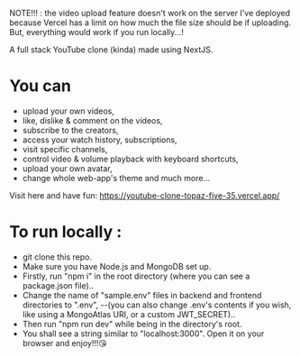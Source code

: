 NOTE!!! : the video upload feature doesn't work on the server I've deployed because Vercel has a limit on how much the file size should be if uploading.
But, everything would work if you run locally...!

A full stack YouTube clone (kinda) made using NextJS.

# You can

- upload your own videos,
- like, dislike & comment on the videos,
- subscribe to the creators,
- access your watch history, subscriptions,
- visit specific channels,
- control video & volume playback with keyboard shortcuts,
- upload your own avatar,
- change whole web-app's theme
  and much more...

Visit here and have fun: https://youtube-clone-topaz-five-35.vercel.app/

# To run locally :

- git clone this repo.
- Make sure you have Node.js and MongoDB set up.
- Firstly, run "npm i" in the root directory (where you can see a package.json file)..
- Change the name of "sample.env" files in backend and frontend directories to ".env", --(you can also change .env's contents if you wish, like using a MongoAtlas URI, or a custom JWT_SECRET)..
- Then run "npm run dev" while being in the directory's root.
- You shall see a string similar to "localhost:3000". Open it on your browser and enjoy!!!😘
